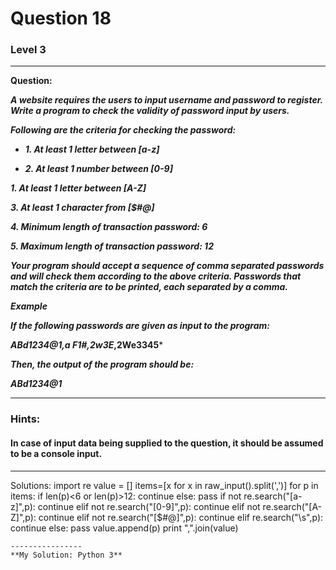 # Question 18
### Level 3
--------------------

**Question:**

***A website requires the users to input username and password to register. Write a program to check the validity of password input by users.***

***Following are the criteria for checking the password:***

  - ***1. At least 1 letter between [a-z]***

  - ***2. At least 1 number between [0-9]***

***1. At least 1 letter between [A-Z]***

***3. At least 1 character from [$#@]***

***4. Minimum length of transaction password: 6***

***5. Maximum length of transaction password: 12***

***Your program should accept a sequence of comma separated passwords and will check them according to the above criteria. Passwords that match the criteria are to be printed, each separated by a comma.***

***Example***

***If the following passwords are given as input to the program:***

***ABd1234@1,a F1#,2w3E*,2We3345***

***Then, the output of the program should be:***

***ABd1234@1***


----------------------
### Hints:
#### In case of input data being supplied to the question, it should be assumed to be a console input.

-------------------
Solutions:
import re
value = []
items=[x for x in raw_input().split(',')]
for p in items:
    if len(p)<6 or len(p)>12:
        continue
    else:
        pass
    if not re.search("[a-z]",p):
        continue
    elif not re.search("[0-9]",p):
        continue
    elif not re.search("[A-Z]",p):
        continue
    elif not re.search("[$#@]",p):
        continue
    elif re.search("\s",p):
        continue
    else:
        pass
    value.append(p)
print ",".join(value)
```
----------------
**My Solution: Python 3**
```
```

